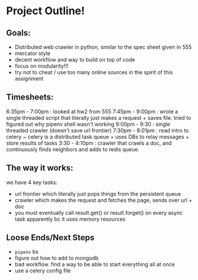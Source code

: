 # Project Outline!


## Goals:
- Distributed web crawler in python, similar to the spec sheet given in 555
- mercator style 
- decent workflow and way to build on top of code
- focus on modularity!!!
- try not to cheat / use too many online sources in the spirit of this assignment


## Timesheets:
6:35pm - 7:00pm : looked at hw2 from 555
7:45pm - 9:00pm : wrote a single threaded script that literally just makes a request + saves file. tried to figured out why pipenv shell wasn't working
9:00pm - 9:30 : single threaded crawler (doesn't save url frontier)
7:30pm - 8:01pm : read intro to celery ~ celery is a distributed task queue + uses DBs to relay messages + store results of tasks
3:30 - 4:10pm : crawler that crawls a doc, and continuously finds neighbors and adds to redis queue.

## The way it works:
we have 4 key tasks:
- url frontier which literally just pops things from the persistent queue
- crawler which makes the request and fetches the page, sends over url + doc
- you must eventually call result.get() or result.forget() on every async task apparently 
bc it uses memory resources

## Loose Ends/Next Steps
- `pipenv` bs
- figure out how to add to mongodb
- bad workflow. find a way to be able to start everything all at once
- use a celery config file